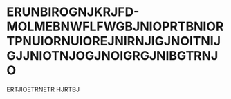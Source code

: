 # ERUNBIROGNJKRJFD-MOLMEBNWFLFWGBJNIOPRTBNIORTPNUIORNUIOREJNIRNJIGJNOITNIJGJJNIOTNJOGJNOIGRGJNIBGTRNJO
ERTJIOETRNETR HJRTBJ
